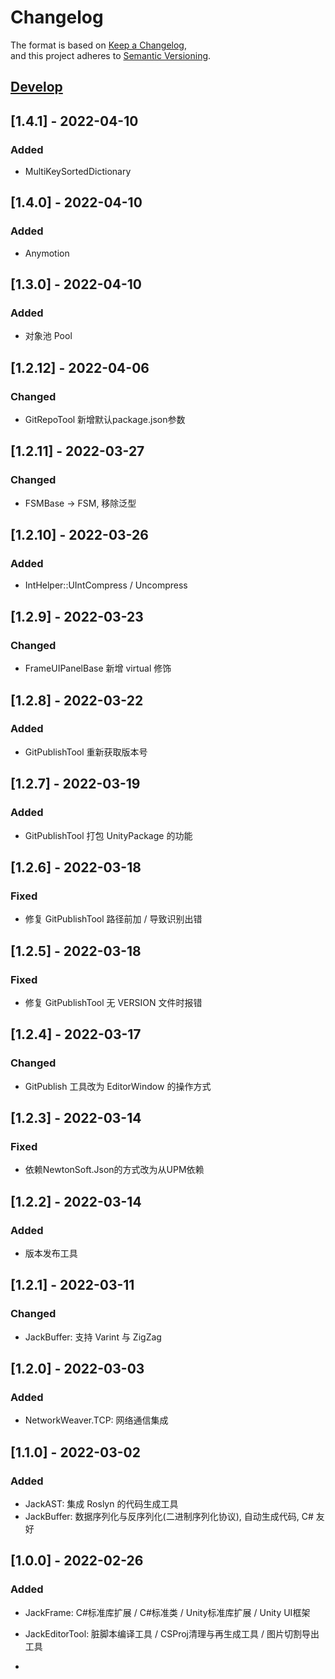 # Changelog
The format is based on [Keep a Changelog](https://keepachangelog.com/en/1.0.0/),  
and this project adheres to [Semantic Versioning](https://semver.org/spec/v2.0.0.html).  

## [Develop]
## [1.4.1] - 2022-04-10
### Added
- MultiKeySortedDictionary  

## [1.4.0] - 2022-04-10
### Added
- Anymotion  

## [1.3.0] - 2022-04-10
### Added
- 对象池 Pool  

## [1.2.12] - 2022-04-06
### Changed
- GitRepoTool 新增默认package.json参数  

## [1.2.11] - 2022-03-27
### Changed
- FSMBase -> FSM, 移除泛型  

## [1.2.10] - 2022-03-26
### Added
- IntHelper::UIntCompress / Uncompress  

## [1.2.9] - 2022-03-23
### Changed
- FrameUIPanelBase 新增 virtual 修饰  

## [1.2.8] - 2022-03-22
### Added
- GitPublishTool 重新获取版本号  

## [1.2.7] - 2022-03-19
### Added
- GitPublishTool 打包 UnityPackage 的功能  

## [1.2.6] - 2022-03-18
### Fixed
- 修复 GitPublishTool 路径前加 / 导致识别出错  

## [1.2.5] - 2022-03-18
### Fixed
- 修复 GitPublishTool 无 VERSION 文件时报错  

## [1.2.4] - 2022-03-17
### Changed
- GitPublish 工具改为 EditorWindow 的操作方式  

## [1.2.3] - 2022-03-14
### Fixed
- 依赖NewtonSoft.Json的方式改为从UPM依赖  

## [1.2.2] - 2022-03-14
### Added
- 版本发布工具  

## [1.2.1] - 2022-03-11
### Changed
- JackBuffer: 支持 Varint 与 ZigZag  

## [1.2.0] - 2022-03-03
### Added
- NetworkWeaver.TCP: 网络通信集成  

## [1.1.0] - 2022-03-02
### Added
- JackAST: 集成 Roslyn 的代码生成工具  
- JackBuffer: 数据序列化与反序列化(二进制序列化协议), 自动生成代码, C# 友好  

## [1.0.0] - 2022-02-26
### Added
- JackFrame: C#标准库扩展 / C#标准类 / Unity标准库扩展 / Unity UI框架  
- JackEditorTool: 脏脚本编译工具 / CSProj清理与再生成工具 / 图片切割导出工具  

- [Develop]: https://github.com/chenwansal/JackFrame  

